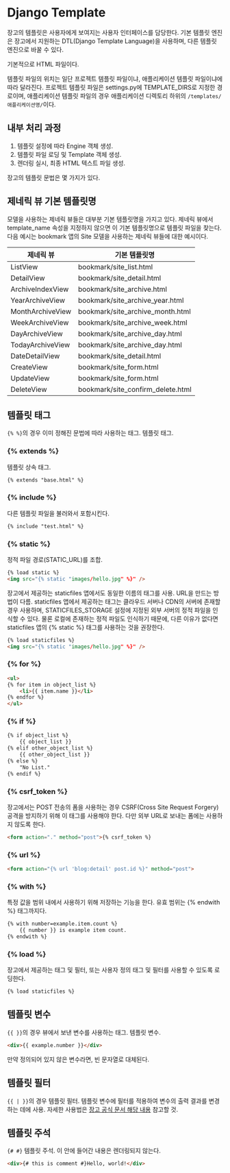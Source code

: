 # Django Template

장고의 템플릿은 사용자에게 보여지는 사용자 인터페이스를 담당한다. 기본 템플릿 엔진은 장고에서 지원하는 DTL(Django Template Language)을 사용하며, 다른 템플릿 엔진으로 바꿀 수 있다.

기본적으로 HTML 파일이다.

템플릿 파일의 위치는 일단 프로젝트 템플릿 파일이냐, 애플리케이션 템플릿 파일이냐에 따라 달라진다. 프로젝트 템플릿 파일은 settings.py에 TEMPLATE_DIRS로 지정한 경로이며, 애플리케이션 템플릿 파일의 경우 애플리케이션 디렉토리 하위의 `/templates/애플리케이션명/`이다.

## 내부 처리 과정
1. 템플릿 설정에 따라 Engine 객체 생성.
2. 템플릿 파일 로딩 및 Template 객체 생성.
3. 렌더링 실시, 최종 HTML 텍스트 파일 생성.

장고의 템플릿 문법은 몇 가지가 있다.

## 제네릭 뷰 기본 템플릿명
모델을 사용하는 제네릭 뷰들은 대부분 기본 템플릿명을 가지고 있다. 제네릭 뷰에서 template_name 속성을 지정하지 않으면 이 기본 템플릿명으로 템플릿 파일을 찾는다.
다음 예시는 bookmark 앱의 Site 모델을 사용하는 제네릭 뷰들에 대한 예시이다.

| 제네릭 뷰 | 기본 템플릿명 |
|-----|-----|
| ListView | bookmark/site_list.html |
| DetailView | bookmark/site_detail.html |
| ArchiveIndexView | bookmark/site_archive.html |
| YearArchiveView | bookmark/site_archive_year.html |
| MonthArchiveView | bookmark/site_archive_month.html |
| WeekArchiveView | bookmark/site_archive_week.html |
| DayArchiveView | bookmark/site_archive_day.html |
| TodayArchiveView | bookmark/site_archive_day.html |
| DateDetailView | bookmark/site_detail.html |
| CreateView | bookmark/site_form.html |
| UpdateView | bookmark/site_form.html |
| DeleteView | bookmark/site_confirm_delete.html |


## 템플릿 태그
`{% %}`의 경우 이미 정해진 문법에 따라 사용하는 태그. 템플릿 태그.

### {% extends %}
템플릿 상속 태그.
```html
{% extends "base.html" %}
```

### {% include %}
다른 템플릿 파일을 불러와서 포함시킨다.
```html
{% include "test.html" %}
```

### {% static %}
정적 파일 경로(STATIC_URL)를 조합.
```html
{% load static %}
<img src="{% static "images/hello.jpg" %}" />
```
장고에서 제공하는 staticfiles 앱에서도 동일한 이름의 태그를 사용. URL을 만드는 방법이 다름. staticfiles 앱에서 제공하는 태그는 클라우드 서버나 CDN의 서버에 존재할 경우 사용하며, STATICFILES_STORAGE 설정에 지정된 외부 서버의 정적 파일을 인식할 수 있다. 물론 로컬에 존재하는 정적 파일도 인식하기 때문에, 다른 이유가 없다면 staticfiles 앱의 {% static %} 태그를 사용하는 것을 권장한다.
```html
{% load staticfiles %}
<img src="{% static "images/hello.jpg" %}" />
```

### {% for %}
```html
<ul>
{% for item in object_list %}
    <li>{{ item.name }}</li>
{% endfor %}
</ul>
```

### {% if %}
```html
{% if object_list %}
    {{ object_list }}
{% elif other_object_list %}
    {{ other_object_list }}
{% else %}
    "No List."
{% endif %}
```

### {% csrf_token %}
장고에서는 POST 전송의 폼을 사용하는 경우 CSRF(Cross Site Request Forgery) 공격을 방지하기 위해 이 태그를 사용해야 한다. 다만 외부 URL로 보내는 폼에는 사용하지 않도록 한다.
```html
<form action="." method="post">{% csrf_token %}
```

### {% url %}
```html
<form action="{% url 'blog:detail' post.id %}" method="post">
```

### {% with %}
특정 값을 범위 내에서 사용하기 위해 저장하는 기능을 한다. 유효 범위는 {% endwith %} 태그까지다.
```html
{% with number=example.item.count %}
    {{ number }} is example item count.
{% endwith %}
```

### {% load %}
장고에서 제공하는 태그 및 필터, 또는 사용자 정의 태그 및 필터를 사용할 수 있도록 로딩한다.
```html
{% load staticfiles %}
```

## 템플릿 변수
`{{ }}`의 경우 뷰에서 보낸 변수를 사용하는 태그. 템플릿 변수.
```html
<div>{{ example.number }}</div>
```
만약 정의되어 있지 않은 변수라면, 빈 문자열로 대체된다.


## 템플릿 필터
`{{ | }}`의 경우 템플릿 필터. 템플릿 변수에 필터를 적용하여 변수의 출력 결과를 변경하는 데에 사용. 자세한 사용법은 [장고 공식 문서 해당 내용](https://docs.djangoproject.com/en/1.10/ref/templates/builtins/) 참고할 것.


## 템플릿 주석
`{# #}` 템플릿 주석. 이 안에 들어간 내용은 렌더링되지 않는다.
```html
<div>{# this is comment #}Hello, world!</div>
```
